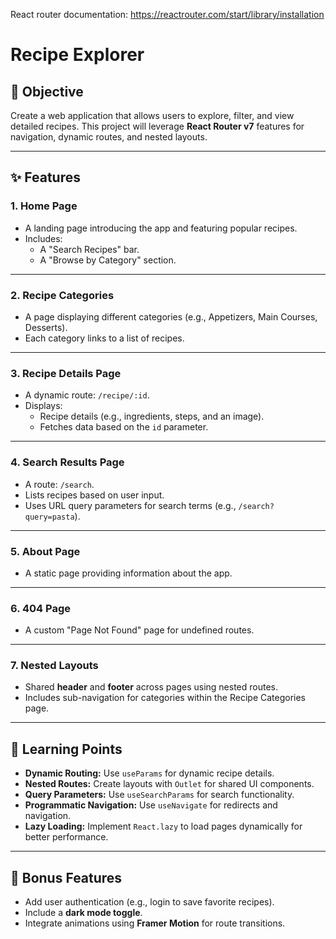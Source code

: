 React router documentation: https://reactrouter.com/start/library/installation

# Recipe Explorer

## 🌟 **Objective**
Create a web application that allows users to explore, filter, and view detailed recipes. This project will leverage **React Router v7** features for navigation, dynamic routes, and nested layouts.

---

## ✨ **Features**

### 1. **Home Page**
- A landing page introducing the app and featuring popular recipes.
- Includes:
  - A "Search Recipes" bar.
  - A "Browse by Category" section.

---

### 2. **Recipe Categories**
- A page displaying different categories (e.g., Appetizers, Main Courses, Desserts).
- Each category links to a list of recipes.

---

### 3. **Recipe Details Page**
- A dynamic route: `/recipe/:id`.
- Displays:
  - Recipe details (e.g., ingredients, steps, and an image).
  - Fetches data based on the `id` parameter.

---

### 4. **Search Results Page**
- A route: `/search`.
- Lists recipes based on user input.
- Uses URL query parameters for search terms (e.g., `/search?query=pasta`).

---

### 5. **About Page**
- A static page providing information about the app.

---

### 6. **404 Page**
- A custom "Page Not Found" page for undefined routes.

---

### 7. **Nested Layouts**
- Shared **header** and **footer** across pages using nested routes.
- Includes sub-navigation for categories within the Recipe Categories page.

---

## 🎯 **Learning Points**
- **Dynamic Routing:** Use `useParams` for dynamic recipe details.
- **Nested Routes:** Create layouts with `Outlet` for shared UI components.
- **Query Parameters:** Use `useSearchParams` for search functionality.
- **Programmatic Navigation:** Use `useNavigate` for redirects and navigation.
- **Lazy Loading:** Implement `React.lazy` to load pages dynamically for better performance.

---

## 🌟 **Bonus Features**
- Add user authentication (e.g., login to save favorite recipes).
- Include a **dark mode toggle**.
- Integrate animations using **Framer Motion** for route transitions.
